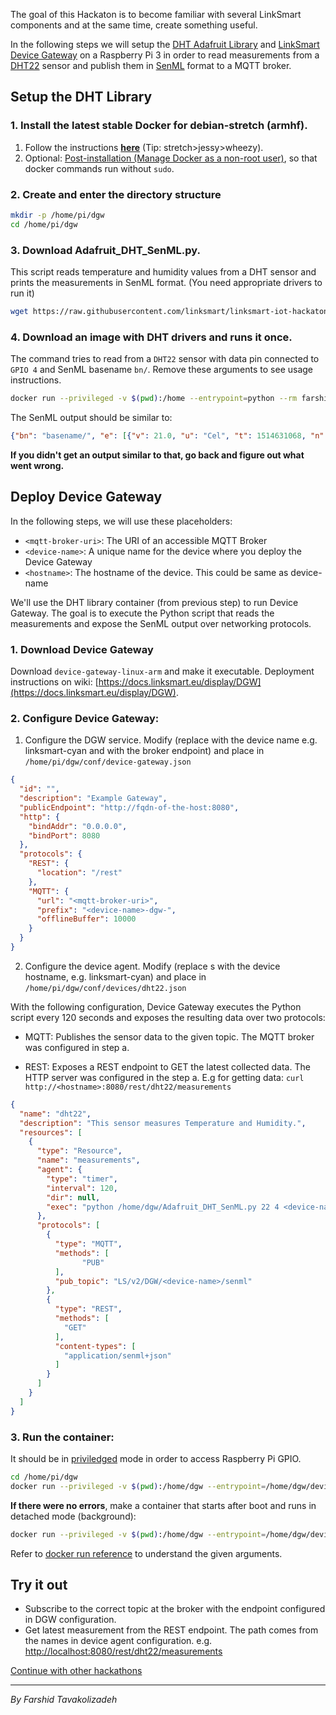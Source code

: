 The goal of this Hackaton is to become familiar with several LinkSmart components and at the same time, create something useful.

In the following steps we will setup the  [DHT Adafruit Library](https://github.com/adafruit/Adafruit_Python_DHT)  and  [LinkSmart Device Gateway](https://docs.linksmart.eu/display/LSI/LinkSmart+Device+Connector)  on a Raspberry Pi 3 in order to read measurements from a  [DHT22](https://learn.adafruit.com/dht/overview)  sensor and publish them in  [SenML](https://tools.ietf.org/html/draft-jennings-senml-09)  format to a MQTT broker.

## Setup the DHT Library

### 1.  Install the latest stable Docker for debian-stretch (armhf).
1.  Follow the instructions  **[here](https://docs.docker.com/engine/installation/linux/docker-ce/debian/#install-using-the-repository)** (Tip: stretch>jessy>wheezy).
2.  Optional: [Post-installation (Manage Docker as a non-root user)](https://docs.docker.com/engine/installation/linux/linux-postinstall/#manage-docker-as-a-non-root-user), so that docker commands run without  `sudo`. 

### 2.  Create and enter the directory structure
```bash
mkdir -p /home/pi/dgw
cd /home/pi/dgw
```
    
### 3.  Download Adafruit_DHT_SenML.py.
This script reads temperature and humidity values from a DHT sensor and prints the measurements in SenML format. (You need appropriate drivers to run it)
```bash
wget https://raw.githubusercontent.com/linksmart/linksmart-iot-hackatons/master/iot-hackaton-2018-part1/Adafruit_DHT_SenML.py
```
    
### 4.  Download an image with DHT drivers and runs it once.
The command tries to read from a  `DHT22`  sensor with data pin connected to  `GPIO 4` and SenML basename  `bn/`. Remove these arguments to see usage instructions.
    
```bash
docker run --privileged -v $(pwd):/home --entrypoint=python --rm farshidtz/adafruit_dht Adafruit_DHT_SenML.py 22 4 bn/
```
    
The SenML output should be similar to:
    
```json
{"bn": "basename/", "e": [{"v": 21.0, "u": "Cel", "t": 1514631068, "n": "Temperature"}, {"v": 21.0, "u": "%RH", "t": 1514631068, "n": "Humidity"}]}
```
    
**If you didn't get an output similar to that, go back and figure out what went wrong.**
    

## Deploy Device Gateway

In the following steps, we will use these placeholders:

-   `<mqtt-broker-uri>`: The URI of an accessible MQTT Broker
-   `<device-name>`: A unique name for the device where you deploy the Device Gateway
-   `<hostname>`: The hostname of the device. This could be same as device-name

We'll use the DHT library container (from previous step) to run Device Gateway. The goal is to execute the Python script that reads the measurements and expose the SenML output over networking protocols.

### 1.  Download Device Gateway
Download `device-gateway-linux-arm` and make it executable. Deployment instructions on wiki: [https://docs.linksmart.eu/display/DGW](https://docs.linksmart.eu/display/DGW).
    
### 2.  Configure Device Gateway:  
      
    
1.  Configure the DGW service. Modify (replace  <device-name> with the device name e.g. linksmart-cyan and  <mqtt-broker-uri> with the broker endpoint) and place in `/home/pi/dgw/conf/device-gateway.json`
        
```json
{
  "id": "",
  "description": "Example Gateway",
  "publicEndpoint": "http://fqdn-of-the-host:8080",
  "http": {
    "bindAddr": "0.0.0.0",
    "bindPort": 8080
  },
  "protocols": {
    "REST": {
      "location": "/rest"
    },
    "MQTT": {
      "url": "<mqtt-broker-uri>",
      "prefix": "<device-name>-dgw-",
      "offlineBuffer": 10000
    }
  }
}
```
        
2.  Configure the device agent. 
Modify (replace  <device-name>s with the device hostname, e.g. linksmart-cyan) and place in `/home/pi/dgw/conf/devices/dht22.json`

With the following configuration, Device Gateway executes the Python script every 120 seconds and exposes the resulting data over two protocols:
        
* MQTT: Publishes the sensor data to the given topic. The MQTT broker was configured  in step a.
            
* REST: Exposes a REST endpoint to GET the latest collected data. The HTTP server was configured in the  step a.  E.g for getting data: `curl http://<hostname>:8080/rest/dht22/measurements`
        
```json
{
  "name": "dht22",
  "description": "This sensor measures Temperature and Humidity.",
  "resources": [
    {
      "type": "Resource",
      "name": "measurements",
      "agent": {
        "type": "timer",
        "interval": 120,
        "dir": null,
        "exec": "python /home/dgw/Adafruit_DHT_SenML.py 22 4 <device-name>/"
      },
      "protocols": [
        {
          "type": "MQTT",
          "methods": [
                "PUB"
          ],
          "pub_topic": "LS/v2/DGW/<device-name>/senml"
        },
        {
          "type": "REST",
          "methods": [
            "GET"
          ],
          "content-types": [
            "application/senml+json"
          ]
        }
      ]
    }
  ]
}
```
        
    
      
    
### 3.  Run the container:
    
It should be in  [priviledged](https://docs.docker.com/engine/reference/run/#runtime-privilege-and-linux-capabilities)  mode in order to access Raspberry Pi GPIO.
    
```bash
cd /home/pi/dgw
docker run --privileged -v $(pwd):/home/dgw --entrypoint=/home/dgw/device-gateway-linux-arm --rm farshidtz/adafruit_dht --conf /home/dgw/conf/device-gateway.json
```

**If there were no errors**, make a container that starts after boot and runs in detached mode (background):

```bash
docker run --privileged -v $(pwd):/home/dgw --entrypoint=/home/dgw/device-gateway-linux-arm -p 8080:8080 --name dgw_dht --restart=unless-stopped --log-opt max-size=10m -d farshidtz/adafruit_dht --conf /home/dgw/conf/device-gateway.json
```

Refer to  [docker run reference](https://docs.docker.com/engine/reference/run/)  to understand the given arguments.

  

## Try it out

-   Subscribe to the correct topic at the broker with the endpoint configured in DGW configuration.
-   Get latest measurement from the REST endpoint. The path comes from the names in device agent configuration. e.g.  [http://localhost:8080/rest/dht22/measurements](http://localhost:8080/rest/dht22/measurements)


[Continue with other hackathons](https://docs.linksmart.eu/display/HOME/LinkSmart+Hackathon+Organization)

---
_By Farshid Tavakolizadeh_
